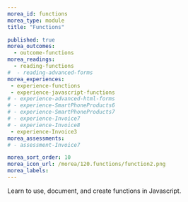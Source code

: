 ```yaml
---
morea_id: functions
morea_type: module
title: "Functions"

published: true
morea_outcomes: 
  - outcome-functions
morea_readings: 
  - reading-functions
#  - reading-advanced-forms
morea_experiences:
 - experience-functions
 - experience-javascript-functions
# - experience-advanced-html-forms
# - experience-SmartPhoneProducts6
# - experience-SmartPhoneProducts7
# - experience-Invoice7
# - experience-Invoice8
 - experience-Invoice3
morea_assessments:
# - assessment-Invoice7

morea_sort_order: 10
morea_icon_url: /morea/120.functions/function2.png
morea_labels: 
---
```



Learn to use, document, and create functions in Javascript.




